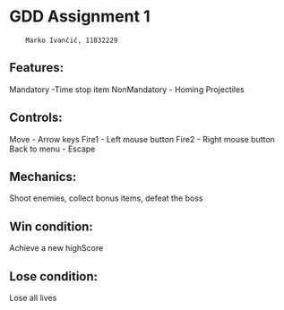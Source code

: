 # GDD Assignment 1
        Marko Ivančić, 11832229

## Features:
 Mandatory -Time stop item
 NonMandatory - Homing Projectiles

## Controls:
 Move - Arrow keys
 Fire1 - Left mouse button
 Fire2 - Right mouse button
 Back to menu - Escape

## Mechanics:
Shoot enemies, collect bonus items, defeat the boss

## Win condition:
Achieve a new highScore

## Lose condition:
Lose all lives
